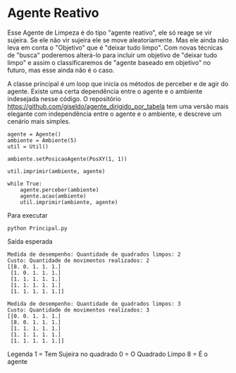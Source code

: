 # Agente Reativo


Esse Agente de Limpeza é do tipo "agente reativo", ele só reage se vir sujeira. Se ele não vir sujeira ele se move aleatoriamente. Mas ele ainda não leva em conta o "Objetivo" que é "deixar tudo limpo". Com novas técnicas de "busca" poderemos alterá-lo para incluir um objetivo de "deixar tudo limpo" e assim o classificaremos de "agente baseado em objetivo" no futuro, mas esse ainda não é o caso.

A classe principal é um loop que inicia os métodos de perceber e de agir do agente. Existe uma certa dependência entre o agente e o ambiente indesejada nesse código. O repositório https://github.com/giseldo/agente_dirigido_por_tabela tem uma versão mais elegante com independência entre o agente e o ambiente, e descreve um cenário mais simples. 

```
agente = Agente()
ambiente = Ambiente(5)
util = Util()

ambiente.setPosicaoAgente(PosXY(1, 1))

util.imprimir(ambiente, agente)

while True:
    agente.perceber(ambiente)
    agente.acao(ambiente)
    util.imprimir(ambiente, agente)
```

Para executar

```
python Principal.py
```

Saída esperada

```
Medida de desempenho: Quantidade de quadrados limpos: 2
Custo: Quantidade de movimentos realizados: 2
[[8. 0. 1. 1. 1.]
 [1. 0. 1. 1. 1.]
 [1. 1. 1. 1. 1.]
 [1. 1. 1. 1. 1.]
 [1. 1. 1. 1. 1.]]
 
Medida de desempenho: Quantidade de quadrados limpos: 3
Custo: Quantidade de movimentos realizados: 3
[[0. 0. 1. 1. 1.]
 [8. 0. 1. 1. 1.]
 [1. 1. 1. 1. 1.]
 [1. 1. 1. 1. 1.]
 [1. 1. 1. 1. 1.]]
```
Legenda
1 = Tem Sujeira no quadrado
0 = O Quadrado Limpo
8 = É o agente
